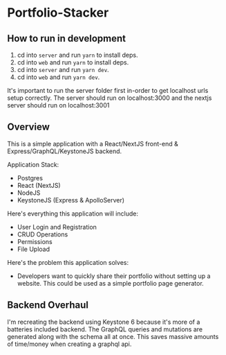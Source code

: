 # Portfolio-Stacker

## How to run in development

1. cd into `server` and run `yarn` to install deps.
2. cd into `web` and run `yarn` to install deps.
3. cd into `server` and run `yarn dev`.
4. cd into `web` and run `yarn dev`.

It's important to run the server folder first in-order to get localhost urls setup correctly. The server should run on localhost:3000 and the nextjs server should run on localhost:3001


## Overview
This is a simple application with a React/NextJS front-end & Express/GraphQL/KeystoneJS backend.

Application Stack:

- Postgres
- React (NextJS)
- NodeJS
- KeystoneJS (Express & ApolloServer)

Here's everything this application will include:

- User Login and Registration
- CRUD Operations
- Permissions
- File Upload

Here's the problem this application solves:

- Developers want to quickly share their portfolio without setting up a website. This could be used as a simple portfolio page generator.

## Backend Overhaul
I'm recreating the backend using Keystone 6 because it's more of a batteries included backend. The GraphQL queries and mutations are generated along with the schema all at once. This saves massive amounts of time/money when creating a graphql api.
